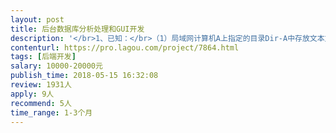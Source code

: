 ```yaml
---                
layout: post       
title: 后台数据库分析处理和GUI开发           
description: '</br>1、已知：</br>（1）局域网计算机A上指定的目录Dir-A中存放文本文件txt-A1，且不定时产生新的txt-A2、txt-A3...每个文本文件生成后即唯一确定，不会有修改、追加等过程产生；</br>（2）txt文件中数据的格式唯一确定且不变化；</br>（3）txt文件中数据的后续处理算法已确定；</br>2、要求：</br>（1）建立本地后台程序，通过人工输入IP地址访问计算机A中指定目录Dir-A；</br>（2）以同样的方式，同时访问计算机B、C...中指定目录Dir-B、Dir-C...；</br>（3）Dir-A、Dir-B...的路径为全部或部分手动输入；</br>（4）当Dir-A、Dir-B...中已有txt文件时，复制所有txt文件至本地计算机LC的指定目录中，目录为手动输入；</br>（5）当Dir-A、Dir-B...中有新的txt文件产生时，重复（4）的操作；</br>（6）建立本地数据库DB-1，将（4）-（5）的所有txt文件及其中的数据存储到数据库DB-1中，所有属性信息不丢失，所有键值已确定；</br>（7）每个txt文件对应DB-1中的数据，其主键与GPS数据关联，由使用人员手动输入（部分节点关联）；</br>（8）对数据库中每个txt文件对应的数据进行分析处理，结果储存在新的数据库DB-2中，数据分析处理算法已确定；</br>（9）在DB-2中建立一些规则，由使用人员手动输入建立，规则内容已确定；</br>（10）对（7）中DB-2的结果数据应用（8）中的规则，满足规则触发条件时，发出提醒信息，信息内容格式已确定；</br>（11）用户界面，可查询（10）中提醒信息的历史记录。</br></br>以上文字表述较为啰嗦，实际架构框图较为明晰，涉及GUI、数据库、GIS引用等，有样本图片、软件、说明书等，此处不便发出。</br>价格面谈，合肥或南京。</br>'     
contenturl: https://pro.lagou.com/project/7864.html      
tags: [后端开发]            
salary: 10000-20000元          
publish_time: 2018-05-15 16:32:08         
review: 1931人                   
apply: 9人                   
recommend: 5人                   
time_range: 1-3个月              
---                 
```

